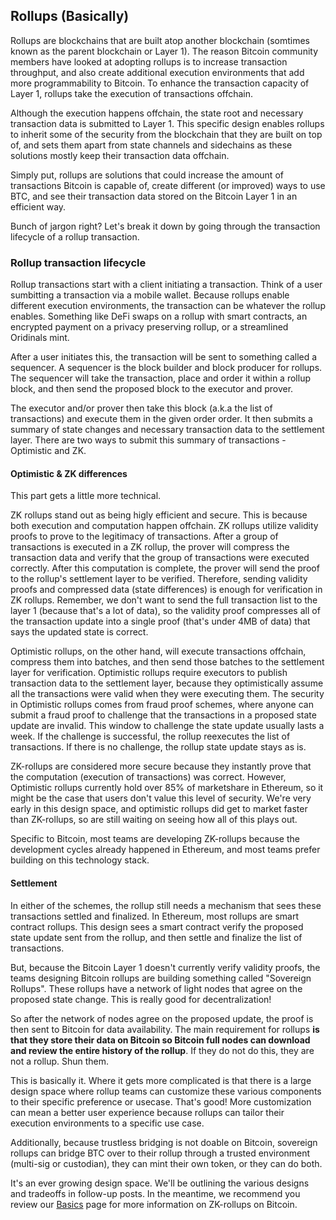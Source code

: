 ## Rollups (Basically)

Rollups are blockchains that are built atop another blockchain (somtimes known as the parent blockchain or Layer 1). The reason Bitcoin community members have looked at adopting rollups is to increase transaction throughput, and also create additional execution environments that add more programmability to Bitcoin. To enhance the transaction capacity of Layer 1, rollups take the execution of transactions offchain.

Although the execution happens offchain, the state root and necessary transaction data is submitted to Layer 1. This specific design enables rollups to inherit some of the security from the blockchain that they are built on top of, and sets them apart from state channels and sidechains as these solutions mostly keep their transaction data offchain.

Simply put, rollups are solutions that could increase the amount of transactions Bitcoin is capable of, create different (or improved) ways to use BTC, and see their transaction data stored on the Bitcoin Layer 1 in an efficient way.

Bunch of jargon right? Let's break it down by going through the transaction lifecycle of a rollup transaction.

### Rollup transaction lifecycle

Rollup transactions start with a client initiating a transaction. Think of a user sumbitting a transaction via a mobile wallet. Because rollups enable different execution environments, the transaction can be whatever the rollup enables. Something like DeFi swaps on a rollup with smart contracts, an encrypted payment on a privacy preserving rollup, or a streamlined Oridinals mint. 

After a user initiates this, the transaction will be sent to something called a sequencer. A sequencer is the block builder and block producer for rollups. The sequencer will take the transaction, place and order it within a rollup block, and then send the proposed block to the executor and prover.

The executor and/or prover then take this block (a.k.a the list of transactions) and execute them in the given order order. It then submits a summary of state changes and necessary transaction data to the settlement layer. There are two ways to submit this summary of transactions - Optimistic and ZK.

#### Optimistic & ZK differences

This part gets a little more technical.

ZK rollups stand out as being higly efficient and secure. This is because both execution and computation happen offchain. ZK rollups utilize validity proofs to prove to the legitimacy of transactions. After a group of transactions is executed in a ZK rollup, the prover will compress the transaction data and verify that the group of transactions were executed correctly. After this computation is complete, the prover will send the proof to the rollup's settlement layer to be verified. Therefore, sending validity proofs and compressed data (state differences) is enough for verification in ZK rollups. Remember, we don't want to send the full transaction list to the layer 1 (because that's a lot of data), so the validity proof compresses all of the transaction update into a single proof (that's under 4MB of data) that says the updated state is correct.

Optimistic rollups, on the other hand, will execute transactions offchain, compress them into batches, and then send those batches to the settlement layer for verification. Optimistic rollups require executors to publish transaction data to the settlement layer, because they optimistically assume all the transactions were valid when they were executing them. The security in Optimistic rollups comes from fraud proof schemes, where anyone can submit a fraud proof to challenge that the transactions in a proposed state update are invalid. This window to challenge the state update usually lasts a week. If the challenge is successful, the rollup reexecutes the list of transactions. If there is no challenge, the rollup state update stays as is.

ZK-rollups are considered more secure because they instantly prove that the computation (execution of transactions) was correct. However, Optimistic rollups currently hold over 85% of marketshare in Ethereum, so it might be the case that users don't value this level of security. We're very early in this design space, and optimistic rollups did get to market faster than ZK-rollups, so are still waiting on seeing how all of this plays out.

Specific to Bitcoin, most teams are developing ZK-rollups because the development cycles already happened in Ethereum, and most teams prefer building on this technology stack.

#### Settlement

In either of the schemes, the rollup still needs a mechanism that sees these transactions settled and finalized. In Ethereum, most rollups are smart contract rollups. This design sees a smart contract verify the proposed state update sent from the rollup, and then settle and finalize the list of transactions.

But, because the Bitcoin Layer 1 doesn't currently verify validity proofs, the teams designing Bitcoin rollups are building something called "Sovereign Rollups". These rollups have a network of light nodes that agree on the proposed state change. This is really good for decentralization!

So after the network of nodes agree on the proposed update, the proof is then sent to Bitcoin for data availability. The main requirement for rollups **is that they store their data on Bitcoin so Bitcoin full nodes can download and review the entire history of the rollup**. If they do not do this, they are not a rollup. Shun them.

This is basically it. Where it gets more complicated is that there is a large design space where rollup teams can customize these various components to their specific preference or usecase. That's good! More customization can mean a better user experience because rollups can tailor their execution environments to a specific use case.

Additionally, because trustless bridging is not doable on Bitcoin, sovereign rollups can bridge BTC over to their rollup through a trusted environment (multi-sig or custodian), they can mint their own token, or they can do both. 

It's an ever growing design space. We'll be outlining the various designs and tradeoffs in follow-up posts. In the meantime, we recommend you review our [Basics](https://www.bitcoinrollups.io/the-basics) page for more information on ZK-rollups on Bitcoin.
